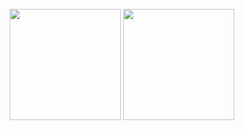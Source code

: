 <p align="center">
  <img src="https://github-readme-stats.vercel.app/api?username=HyperionXCF&theme=dark&show_icons=true&hide_border=false&count_private=true" height="200"/>
  <img src="https://github-readme-stats.vercel.app/api/top-langs/?username=HyperionXCF&theme=dark&show_icons=true&hide_border=false&layout=compact" height="200"/>
</p>
